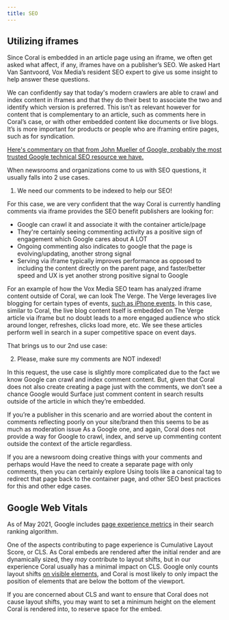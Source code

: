 ```yaml
---
title: SEO
---
```


## Utilizing iframes

Since Coral is embedded in an article page using an iframe, we often get asked what affect,
if any, iframes have on a publisher’s SEO. We asked Hart Van Santvoord, Vox Media’s resident
SEO expert to give us some insight to help answer these questions.

We can confidently say that today's modern crawlers are able to crawl and index content in
iframes and that they do their best to associate the two and identify which version is preferred.
This isn’t as relevant however for content that is complementary to an article, such as comments
here in Coral’s case, or with other embedded content like documents or live blogs. It’s is more
important for products or people who are iframing entire pages, such as for syndication.

[Here's commentary on that from John Mueller of Google, probably the most trusted
Google technical SEO resource we have.](https://www.seroundtable.com/google-iframes-seo-24098.html)

When newsrooms and organizations come to us with SEO questions, it usually falls into
2 use cases.

1. We need our comments to be indexed to help our SEO!

For this case, we are very confident that the way Coral is currently handling comments
via iframe provides the SEO benefit publishers are looking for:

- Google can crawl it and associate it with the container article/page
- They're certainly seeing commenting activity as a positive sign of engagement which
  Google cares about A LOT
- Ongoing commenting also indicates to google that the page is evolving/updating,
  another strong signal
- Serving via iframe typically improves performance as opposed to including the content
  directly on the parent page, and faster/better speed and UX is yet another strong positive
  signal to Google

For an example of how the Vox Media SEO team has analyzed iframe content outside of Coral,
we can look The Verge. The Verge leverages live blogging for certain types of events,
[such as iPhone events](https://www.theverge.com/2019/9/10/20840715/apple-iphone-11-event-live-blog-announcement-photos).
In this case, similar to Coral, the live blog content itself is embedded on The Verge article
via iframe but no doubt leads to a more engaged audience who stick around longer, refreshes,
clicks load more, etc. We see these articles perform well in search in a super competitive
space on event days.

That brings us to our 2nd use case:

2. Please, make sure my comments are NOT indexed!

In this request, the use case is slightly more complicated due to the fact we know
Google can crawl and index comment content. But, given that Coral does not also
create creating a page just with the comments, we don’t see a chance Google would
Surface just comment content in search results outside of the article in which they’re
embedded.

If you’re a publisher in this scenario and are worried about the content in comments
reflecting poorly on your site/brand then this seems to be as much as moderation issue
As a Google one, and again, Coral does not provide a way for Google to crawl, index,
and serve up commenting content outside the context of the article regardless.

If you are a newsroom doing creative things with your comments and perhaps would
Have the need to create a separate page with only comments, then you can certainly explore
Using tools like a canonical tag to redirect that page back to the container page, and other
SEO best practices for this and other edge cases.

## Google Web Vitals

As of May 2021, Google includes [page experience metrics](https://developers.google.com/search/blog/2020/11/timing-for-page-experience) in their search ranking algorithm.

One of the aspects contributing to page experience is Cumulative Layout Score, or CLS. As Coral embeds are rendered after the initial render and are dynamically sized, they _may_ contribute to layout shifts, but in our experience Coral usually has a minimal impact on CLS. Google only counts layout shifts [on visible elements](https://web.dev/cls/#layout-shifts-in-detail), and Coral is most likely to only impact the position of elements that are below the bottom of the viewport.

If you are concerned about CLS and want to ensure that Coral does not cause layout shifts, you may want to set a minimum height on the element Coral is rendered into, to reserve space for the embed.
